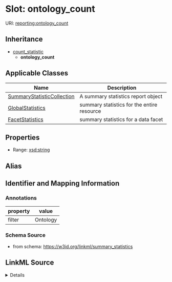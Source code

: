 # Slot: ontology_count

URI: [reporting:ontology_count](https://w3id.org/linkml/reportontology_count)




## Inheritance

* [count_statistic](count_statistic.md)
    * **ontology_count**





## Applicable Classes

| Name | Description |
| --- | --- |
[SummaryStatisticCollection](SummaryStatisticCollection.md) | A summary statistics report object
[GlobalStatistics](GlobalStatistics.md) | summary statistics for the entire resource
[FacetStatistics](FacetStatistics.md) | summary statistics for a data facet






## Properties

* Range: [xsd:string](http://www.w3.org/2001/XMLSchema#string)






## Alias




## Identifier and Mapping Information





### Annotations

| property | value |
| --- | --- |
| filter | Ontology |



### Schema Source


* from schema: https://w3id.org/linkml/summary_statistics




## LinkML Source

<details>
```yaml
name: ontology_count
annotations:
  filter:
    tag: filter
    value: Ontology
from_schema: https://w3id.org/linkml/summary_statistics
rank: 1000
is_a: count_statistic
alias: ontology_count
owner: SummaryStatisticCollection
domain_of:
- SummaryStatisticCollection
range: string

```
</details>